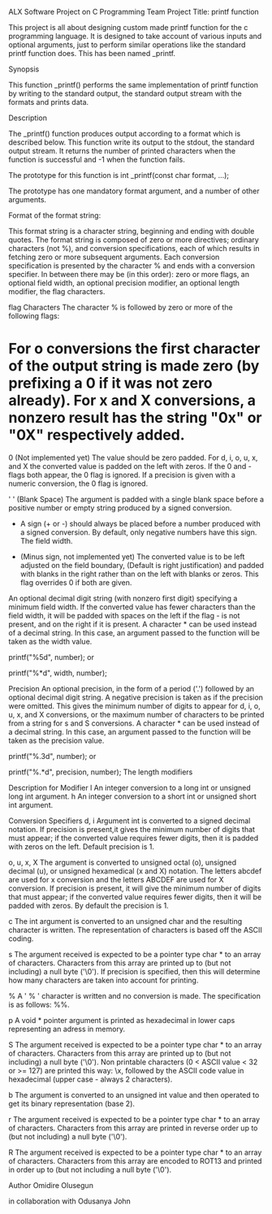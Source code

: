 ALX Software Project on C Programming
Team Project Title: printf function

This project is all about designing custom made printf function for the c programming language. It is designed to take account of various inputs and optional arguments, just to perform similar operations like the standard printf function does. This has been named _printf.

Synopsis

This function _printf() performs the same implementation of printf function by writing to the standard output, the standard output stream with the formats and prints data.


Description

The _printf() function produces output according to a format which is described below. This function write its output to the stdout, the standard output stream. It returns the number of printed characters when the function is successful and -1 when the function fails.

The prototype for this function is
int _printf(const char format, ...);

The prototype has one mandatory format argument, and a number of other arguments.

Format of the format string:

This format string is a character string, beginning and ending with double quotes. The format string is composed of zero or more directives; ordinary characters (not %), and conversion specifications, each of which results in fetching zero or more subsequent arguments.
Each conversion specification is presented by the character % and ends with a conversion specifier. In between there may be (in this order): zero or more flags, an optional field width, an optional precision modifier, an optional length modifier, the flag characters. 

flag Characters
The character % is followed by zero or more of the following
flags:

#   For o conversions the first character of the output string is made zero (by prefixing a 0 if it was not zero already). For x and X conversions, a nonzero result has the string "0x" or "0X" respectively added.

0   (Not implemented yet) The value should be zero padded. For d, i, o, u, x, and X the converted value is padded on the left with zeros. If the 0 and - flags both appear, the 0 flag is ignored. If a precision is given with a numeric conversion, the 0 flag is ignored.

' '     (Blank Space) The argument is padded with a single blank space before a positive number or empty string produced by a signed conversion.

+	A sign (+ or -) should always be placed before a number produced with a signed conversion. By default, only negative numbers have this sign.
The field width.

-	(Minus sign, not implemented yet) The converted value is to be left adjusted on the field boundary, (Default is right justification) and padded with blanks in the right rather than on the left with blanks or zeros. This flag overrides 0 if both are given.

An optional decimal digit string (with nonzero first digit) specifying a minimum field width. If the converted value has fewer characters than the field width, it will be padded with spaces on the left if the flag - is not present, and on the right if it is present. A character * can be used instead of a decimal string. In this case, an argument passed to the function will be taken as the width value.

printf("%5d", number);
or

printf("%*d", width, number);

Precision
An optional precision, in the form of a period ('.') followed by an optional decimal digit string. A negative precision is taken as if the precision were omitted. This gives the minimum number of digits to appear for d, i, o, u, x, and X conversions, or the maximum number of characters to be printed from a string for s and S conversions. A character * can be used instead of a decimal string. In this case, an argument passed to the function will be taken as the precision value.

printf("%.3d", number);
or

printf("%.*d", precision, number);
The length modifiers

Description for Modifier
l	An integer conversion to a long int or unsigned long int argument.
h	An integer conversion to a short int or unsigned short int argument.


Conversion Specifiers
d, i	Argument int is converted to a signed decimal notation. If precision is present,it gives the minimum number of digits that must appear; if the converted value requires fewer digits, then it is padded with zeros on the left. Default precision is 1.

o, u, x, X	The argument is converted to unsigned octal (o), unsigned decimal (u), or unsigned hexamedical (x and X) notation. The letters abcdef are used for x conversion and the letters ABCDEF are used for X conversion. If precision is present, it will give the minimum number of digits that must appear; if the converted value requires fewer digits, then it will be padded with zeros. By default the precision is 1.

c	The int argument is converted to an unsigned char and the resulting character is written. The representation of characters is based off the ASCII coding.

s	The argument received is expected to be a pointer type char * to an array of characters. Characters from this array are printed up to (but not including) a null byte ('\0'). If precision is specified, then this will determine how many characters are taken into account for printing.

%	A ' % ' character is written and no conversion is made. The specification is as follows: %%.

p	A void * pointer argument is printed as hexadecimal in lower caps representing an adress in memory.

S	The argument received is expected to be a pointer type char * to an array of characters. Characters from this array are printed up to (but not including) a null byte ('\0'). Non printable characters (0 < ASCII value < 32 or >= 127) are printed this way: \x, followed by the ASCII code value in hexadecimal (upper case - always 2 characters).

b	The argument is converted to an unsigned int value and then operated to get its binary representation (base 2).

r	The argument received is expected to be a pointer type char * to an array of characters. Characters from this array are printed in reverse order up to (but not including) a null byte ('\0').

R	The argument received is expected to be a pointer type char * to an array of characters. Characters from this array are encoded to ROT13 and printed in order up to (but not including a null byte ('\0').

Author
Omidire Olusegun

in collaboration with Odusanya John
